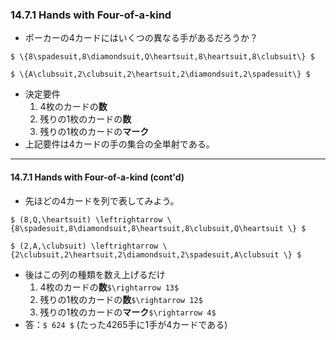 ### 14.7.1 Hands with Four-of-a-kind

* ポーカーの4カードにはいくつの異なる手があるだろうか？

`$ \{8\spadesuit,8\diamondsuit,Q\heartsuit,8\heartsuit,8\clubsuit\} $`

`$ \{A\clubsuit,2\clubsuit,2\heartsuit,2\diamondsuit,2\spadesuit\} $`

* 決定要件
  1. 4枚のカードの**数**
  1. 残りの1枚のカードの**数**
  1. 残りの1枚のカードの**マーク**
* 上記要件は4カードの手の集合の全単射である。

---

#### 14.7.1 Hands with Four-of-a-kind (cont'd)

* 先ほどの4カードを列で表してみよう。

`$ (8,Q,\heartsuit) \leftrightarrow \{8\spadesuit,8\diamondsuit,8\heartsuit,8\clubsuit,Q\heartsuit \} $`

`$ (2,A,\clubsuit) \leftrightarrow \{2\clubsuit,2\heartsuit,2\diamondsuit,2\spadesuit,A\clubsuit \} $`

* 後はこの列の種類を数え上げるだけ
  1. 4枚のカードの**数**`$\rightarrow 13$`
  1. 残りの1枚のカードの**数**`$\rightarrow 12$`
  1. 残りの1枚のカードの**マーク**`$\rightarrow 4$`
* 答：`$ 624 $` (たった4265手に1手が4カードである)
